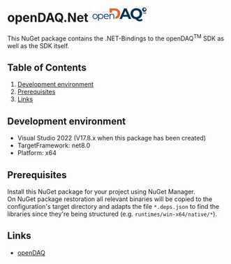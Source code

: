 # openDAQ.Net ![openDAQ](./openDAQ-logo-orange-blue-rgb128x35.png)

This NuGet package contains the .NET-Bindings to the openDAQ<sup>TM</sup> SDK as well as
the SDK itself.

## Table of Contents
1. [Development environment](#development-environment)
1. [Prerequisites](#prerequisites)
1. [Links](#links)


## Development environment
- Visual Studio 2022 (V17.8.x when this package has been created)
- TargetFramework: net8.0
- Platform: x64

## Prerequisites
Install this NuGet package for your project using NuGet Manager.  
On NuGet package restoration all relevant binaries will be copied to the configuration's
target directory and adapts the file `*.deps.json` to find the libraries since they're
being structured (e.g. `runtimes/win-x64/native/*`).

## Links
- [openDAQ](https://opendaq.com/)
